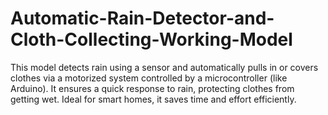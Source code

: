 # Automatic-Rain-Detector-and-Cloth-Collecting-Working-Model
This model detects rain using a sensor and automatically pulls in or covers clothes via a motorized system controlled by a microcontroller (like Arduino). It ensures a quick response to rain, protecting clothes from getting wet. Ideal for smart homes, it saves time and effort efficiently.
